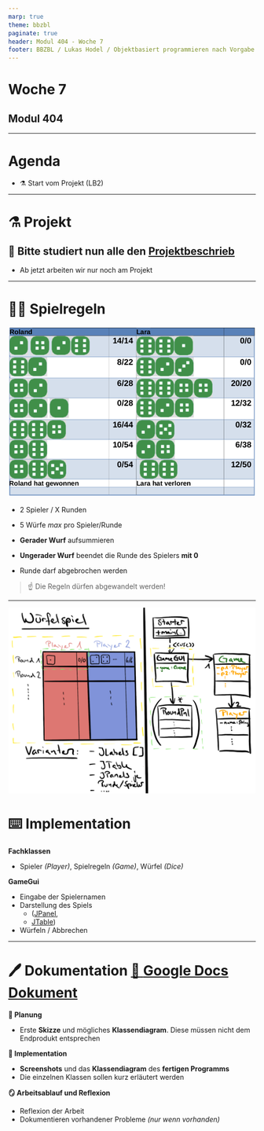 ```yaml
---
marp: true
theme: bbzbl
paginate: true
header: Modul 404 - Woche 7
footer: BBZBL / Lukas Hodel / Objektbasiert programmieren nach Vorgabe
---
```


<!-- _class: big center -->

# Woche 7
## Modul 404

---

<!-- _class: big emoji-list -->

# Agenda

- :alembic: Start vom Projekt (LB2)

---

<!-- _class: big -->

# :alembic: Projekt 

## <!--fit--> :book: Bitte studiert nun alle den [Projektbeschrieb](https://codingluke.github.io/bbzbl-modul-404/docs/beurteilungen/lb2)

- Ab jetzt arbeiten wir nur noch am Projekt

---

# :policeman: Spielregeln

![bg fit right](./images/Projekt-GUI.png)

- 2 Spieler / X Runden

- 5 Würfe _max_ pro Spieler/Runde
- **Gerader Wurf** aufsummieren
- **Ungerader Wurf** beendet die Runde des Spielers **mit 0**
- Runde darf abgebrochen werden

> :point_up: Die Regeln dürfen abgewandelt werden!

---

![bg fit right](./images/projekt-beispiel-uml.png)

# :keyboard: Implementation

**Fachklassen**

- Spieler _(Player)_, Spielregeln _(Game)_, Würfel _(Dice)_

**GameGui**

- Eingabe der Spielernamen
- Darstellung des Spiels
    - ([JPanel](https://codingluke.github.io/bbzbl-modul-404/docs/aufgaben-swing/jpanel), 
    - [JTable](https://sites.google.com/bbzbl-it.ch/modul404-lh/themen/ui/jtable))
- Würfeln / Abbrechen

---

# :pen: Dokumentation [:book: **Google Docs Dokument**](https://docs.google.com/document/d/1mD7wykSI7ge63gUXXk2SVPEKErBKok09cdiTBuET7VQ/edit)

**:triangular_ruler: Planung**

- Erste **Skizze** und mögliches **Klassendiagram**. Diese müssen nicht dem Endprodukt entsprechen

**:hammer: Implementation**

- **Screenshots** und das **Klassendiagram** des **fertigen Programms** 
- Die einzelnen Klassen sollen kurz erläutert werden

**:mirror: Arbeitsablauf und Reflexion** 

- Reflexion der Arbeit
- Dokumentieren vorhandener Probleme _(nur wenn vorhanden)_
